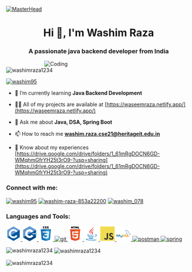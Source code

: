 [![MasterHead](https://camo.githubusercontent.com/48ec00ed4c84e771db4a1db90b56352923a8d644452a32b434d68e97006c9337/68747470733a2f2f63686b736b696c6c732e636f6d2f77702d636f6e74656e742f75706c6f6164732f323032302f30342f504e432d416e696d617465642d42616e6e6572732e676966)](https://washimraza1234.github.io/myProtfolio/)
<h1 align="center">Hi 👋, I'm Washim Raza</h1>
<h3 align="center">A passionate java backend developer from India</h3>
<img align="right" alt="Coding" width="400" src="https://cdn.dribbble.com/users/1162077/screenshots/3848914/programmer.gif"

<p align="left"> <img src="https://komarev.com/ghpvc/?username=washimraza1234&label=Profile%20views&color=0e75b6&style=flat" alt="washimraza1234" /> </p>

<p align="left"> <a href="https://twitter.com/washim95" target="blank"><img src="https://img.shields.io/twitter/follow/washim95?logo=twitter&style=for-the-badge" alt="washim95" /></a> </p>

- 🌱 I’m currently learning **Java Backend Development**

- 👨‍💻 All of my projects are available at [https://waseemraza.netlify.app/](https://waseemraza.netlify.app/)

- 💬 Ask me about **Java, DSA, Spring Boot**

- 📫 How to reach me **washim.raza.cse21@heritageit.edu.in**

- 📄 Know about my experiences [https://drive.google.com/drive/folders/1_61mRgDOCN6GD-WMqhmGfrYH25t3rO9-?usp=sharing](https://drive.google.com/drive/folders/1_61mRgDOCN6GD-WMqhmGfrYH25t3rO9-?usp=sharing)

<h3 align="left">Connect with me:</h3>
<p align="left">
<a href="https://twitter.com/washim95" target="blank"><img align="center" src="https://raw.githubusercontent.com/rahuldkjain/github-profile-readme-generator/master/src/images/icons/Social/twitter.svg" alt="washim95" height="30" width="40" /></a>
<a href="https://linkedin.com/in/washim-raza-853a22200" target="blank"><img align="center" src="https://raw.githubusercontent.com/rahuldkjain/github-profile-readme-generator/master/src/images/icons/Social/linked-in-alt.svg" alt="washim-raza-853a22200" height="30" width="40" /></a>
<a href="https://www.hackerrank.com/washim_078" target="blank"><img align="center" src="https://raw.githubusercontent.com/rahuldkjain/github-profile-readme-generator/master/src/images/icons/Social/hackerrank.svg" alt="washim_078" height="30" width="40" /></a>
</p>

<h3 align="left">Languages and Tools:</h3>
<p align="left"> <a href="https://www.cprogramming.com/" target="_blank" rel="noreferrer"> <img src="https://raw.githubusercontent.com/devicons/devicon/master/icons/c/c-original.svg" alt="c" width="40" height="40"/> </a> <a href="https://www.w3schools.com/cpp/" target="_blank" rel="noreferrer"> <img src="https://raw.githubusercontent.com/devicons/devicon/master/icons/cplusplus/cplusplus-original.svg" alt="cplusplus" width="40" height="40"/> </a> <a href="https://www.w3schools.com/css/" target="_blank" rel="noreferrer"> <img src="https://raw.githubusercontent.com/devicons/devicon/master/icons/css3/css3-original-wordmark.svg" alt="css3" width="40" height="40"/> </a> <a href="https://git-scm.com/" target="_blank" rel="noreferrer"> <img src="https://www.vectorlogo.zone/logos/git-scm/git-scm-icon.svg" alt="git" width="40" height="40"/> </a> <a href="https://www.w3.org/html/" target="_blank" rel="noreferrer"> <img src="https://raw.githubusercontent.com/devicons/devicon/master/icons/html5/html5-original-wordmark.svg" alt="html5" width="40" height="40"/> </a> <a href="https://www.java.com" target="_blank" rel="noreferrer"> <img src="https://raw.githubusercontent.com/devicons/devicon/master/icons/java/java-original.svg" alt="java" width="40" height="40"/> </a> <a href="https://developer.mozilla.org/en-US/docs/Web/JavaScript" target="_blank" rel="noreferrer"> <img src="https://raw.githubusercontent.com/devicons/devicon/master/icons/javascript/javascript-original.svg" alt="javascript" width="40" height="40"/> </a> <a href="https://www.mysql.com/" target="_blank" rel="noreferrer"> <img src="https://raw.githubusercontent.com/devicons/devicon/master/icons/mysql/mysql-original-wordmark.svg" alt="mysql" width="40" height="40"/> </a> <a href="https://postman.com" target="_blank" rel="noreferrer"> <img src="https://www.vectorlogo.zone/logos/getpostman/getpostman-icon.svg" alt="postman" width="40" height="40"/> </a> <a href="https://spring.io/" target="_blank" rel="noreferrer"> <img src="https://www.vectorlogo.zone/logos/springio/springio-icon.svg" alt="spring" width="40" height="40"/> </a> </p>

<p><img align="left" src="https://github-readme-stats.vercel.app/api/top-langs?username=washimraza1234&show_icons=true&locale=en&layout=compact" alt="washimraza1234" /></p>

<p>&nbsp;<img align="center" src="https://github-readme-stats.vercel.app/api?username=washimraza1234&show_icons=true&locale=en" alt="washimraza1234" /></p>

<p><img align="center" src="https://github-readme-streak-stats.herokuapp.com/?user=washimraza1234&" alt="washimraza1234" /></p>

